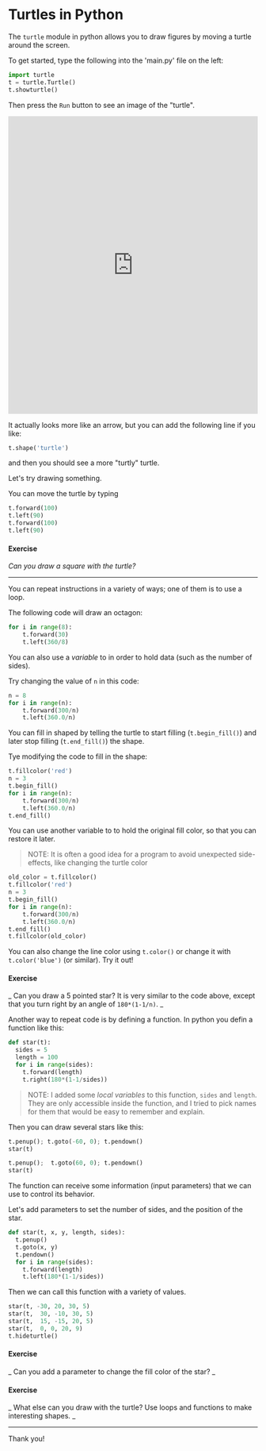 # Turtles in Python 

The `turtle` module in python allows you to draw figures by moving a turtle around the screen. 

To get started, type the following into the 'main.py' file on the left:

```python
import turtle
t = turtle.Turtle()
t.showturtle()
```

Then press the `Run` button to see an image of the "turtle".  


<iframe src="https://trinket.io/embed/python/4c4e48fedb" width="100%" height="600" frameborder="0" marginwidth="0" marginheight="0" allowfullscreen></iframe>

It actually looks more like an arrow, but you can add the following line if you like:

```python
t.shape('turtle')
```
and then you should see a more "turtly" turtle. 


Let's try drawing something. 

You can move the turtle by typing 
```python
t.forward(100)
t.left(90)
t.forward(100)
t.left(90)
```

#### Exercise
*Can you draw a square with the turtle?*

<hr>


You can repeat instructions in a variety of ways; one of them is to use a loop.

The following code will draw an octagon:

```python
for i in range(8):
    t.forward(30)
    t.left(360/8)
```

You can also use a _variable_ to in order to hold data (such as the number of sides). 

Try changing the value of `n` in this code:

```python
n = 8
for i in range(n):
    t.forward(300/n)
    t.left(360.0/n)
```

You can fill in shaped by telling the turtle to start filling (`t.begin_fill()`) and later stop filling (`t.end_fill()`) the shape. 

Tye modifying the code to fill in the shape:

```python
t.fillcolor('red')
n = 3
t.begin_fill()
for i in range(n):
    t.forward(300/n)
    t.left(360.0/n)
t.end_fill()
```

You can use another variable to to hold the original fill color, so that you can restore it later. 
> NOTE: It is often a good idea for a program to avoid unexpected side-effects, like changing the turtle color

```python
old_color = t.fillcolor()
t.fillcolor('red')
n = 3
t.begin_fill()
for i in range(n):
    t.forward(300/n)
    t.left(360.0/n)
t.end_fill()
t.fillcolor(old_color)
```

You can also change the line color using `t.color()` or change it with `t.color('blue')` (or similar). Try it out!

#### Exercise
_ Can you draw a 5 pointed star?  It is very similar to the code above, except that you turn right by an angle of `180*(1-1/n)`. _


Another way to repeat code is by defining a function. In python you defin a function like this:

```python
def star(t):
  sides = 5
  length = 100
  for i in range(sides):
    t.forward(length)
    t.right(180*(1-1/sides))
```
> NOTE: I added some _local variables_ to this function, `sides` and `length`. 
> They are only accessible inside the function, and I tried to pick names for 
> them that would be easy to remember and explain. 

Then you can draw several stars like this:
```python
t.penup(); t.goto(-60, 0); t.pendown()
star(t)

t.penup();  t.goto(60, 0); t.pendown()
star(t)
```

The function can receive some information (input parameters) that we can use to control its behavior. 

Let's add parameters to set the number of sides, and the position of the star. 

```python
def star(t, x, y, length, sides):
  t.penup()
  t.goto(x, y)
  t.pendown()
  for i in range(sides):
    t.forward(length)
    t.left(180*(1-1/sides))
```

Then we can call this function with a variety of values.

```python
star(t, -30, 20, 30, 5)
star(t,  30, -10, 30, 5)
star(t,  15, -15, 20, 5)
star(t,  0, 0, 20, 9)
t.hideturtle()
```

#### Exercise
_ Can you add a parameter to change the fill color of the star? _

#### Exercise 
_ What else can you draw with the turtle? Use loops and functions to make interesting shapes. _



<hr>
Thank you!